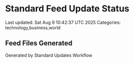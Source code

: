# Standard Feed Update Status
Last updated: Sat Aug  9 10:42:37 UTC 2025
Categories: technology,business,world

## Feed Files Generated

Generated by Standard Updates Workflow
